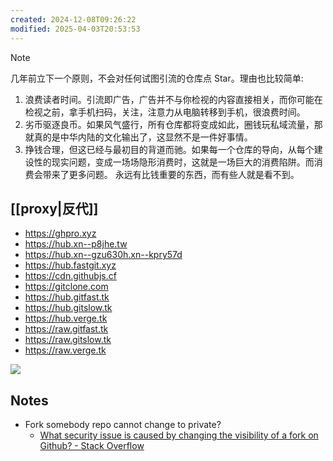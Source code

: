 ```yaml
---
created: 2024-12-08T09:26:22
modified: 2025-04-03T20:53:53
---
```


> [!NOTE]
>
> 几年前立下一个原则，不会对任何试图引流的仓库点 Star。理由也比较简单:
> 1. 浪费读者时间。引流即广告，广告并不与你检视的内容直接相关，而你可能在检视之前，拿手机扫码，关注，注意力从电脑转移到手机，很浪费时间。
> 2. 劣币驱逐良币。如果风气盛行，所有仓库都将变成如此，圈钱玩私域流量，那就真的是中华内陆的文化输出了，这显然不是一件好事情。
> 3. 挣钱合理，但这已经与最初目的背道而驰。如果每一个仓库的导向，从每个建设性的现实问题，变成一场场隐形消费时，这就是一场巨大的消费陷阱。而消费会带来了更多问题。 永远有比钱重要的东西，而有些人就是看不到。

## [[proxy|反代]]

- https://ghpro.xyz
- https://hub.xn--p8jhe.tw
- https://hub.xn--gzu630h.xn--kpry57d
- https://hub.fastgit.xyz
- https://cdn.githubjs.cf
- https://gitclone.com
- https://hub.gitfast.tk
- https://hub.gitslow.tk
- https://hub.verge.tk
- https://raw.gitfast.tk
- https://raw.gitslow.tk
- https://raw.verge.tk

![](https://img.shields.io/github/created-at/IceWhaleTech/CasaOS?style=for-the-badge&label=since)

## Notes

- Fork somebody repo cannot change to private?
    - [What security issue is caused by changing the visibility of a fork on Github? - Stack Overflow](https://stackoverflow.com/questions/71446341/what-security-issue-is-caused-by-changing-the-visibility-of-a-fork-on-github)


